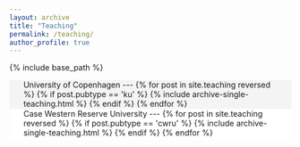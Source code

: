 ```yaml
---
layout: archive
title: "Teaching"
permalink: /teaching/
author_profile: true
---
```


{% include base_path %}

<div style="background-color: #f5f4f4" markdown=1> 
<div style="padding-top: 0.1pt; padding-bottom: 0.1pt; margin-left: 5%; margin-right: 5%;" markdown=1>
University of Copenhagen
---
{% for post in site.teaching reversed %}
  {% if post.pubtype == 'ku' %}
     {% include archive-single-teaching.html %}
  {% endif %}
{% endfor %}
</div>
</div>

<div style="background-color: #FFFFFF" markdown=1> 
<div style="padding-top: 0.1pt; padding-bottom: 1%; margin-left: 5%; margin-right: 5%;" markdown=1>
Case Western Reserve University
---
{% for post in site.teaching reversed %}
  {% if post.pubtype == 'cwru' %}
     {% include archive-single-teaching.html %}
  {% endif %}
{% endfor %}
</div>
</div>
